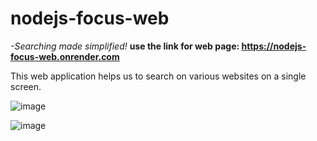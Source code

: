 # nodejs-focus-web
*-Searching made simplified!*
**use the link for web page: https://nodejs-focus-web.onrender.com**

This web application helps us to search on various websites on a single screen.

![image](https://user-images.githubusercontent.com/95368219/214283795-75f19076-8e28-4667-b4eb-a19922cdc002.png)


![image](https://user-images.githubusercontent.com/95368219/214284024-dd1fb052-2438-4037-9df1-5c0f296a281e.png)

